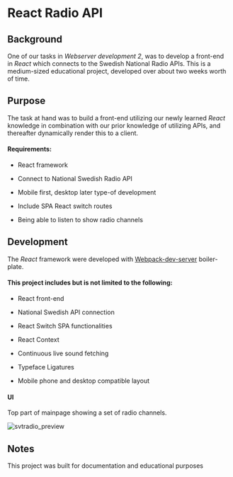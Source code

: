 # React Radio API

## Background

One of our tasks in *Webserver development 2*, was to develop a front-end in *React* which connects to the Swedish National Radio APIs. 
This is a medium-sized educational project, developed over about two weeks worth of time.

## Purpose

The task at hand was to build a front-end utilizing our newly learned *React* knowledge in combination with our prior knowledge of utilizing APIs, and thereafter dynamically render this to a client.

#### Requirements:
- React framework

- Connect to National Swedish Radio API

- Mobile first, desktop later type-of development

- Include SPA React switch routes

- Being able to listen to show radio channels


## Development

The *React* framework were developed with [Webpack-dev-server](https://github.com/webpack/webpack-dev-server) boiler-plate.

#### This project includes but is not limited to the following:

- React front-end

- National Swedish API connection

- React Switch SPA functionalities

- React Context 

- Continuous live sound fetching

- Typeface Ligatures

- Mobile phone and desktop compatible layout

#### UI
Top part of mainpage showing a set of radio channels.

![svtradio_preview](https://user-images.githubusercontent.com/63596133/190971797-a101a7d2-ad15-43cc-a26f-b7c0b3a0c417.png)



## Notes

This project was built for documentation and educational purposes

